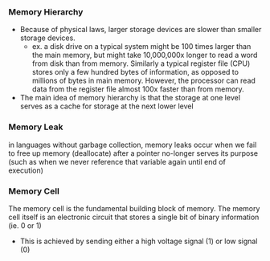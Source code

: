 
### Memory Hierarchy
- Because of physical laws, larger storage devices are slower than smaller storage devices.
	- ex. a disk drive on a typical system might be 100 times larger than the main memory, but might take 10,000,000x longer to read a word from disk than from memory. Similarly a typical register file (CPU) stores only a few hundred bytes of information, as opposed to millions of bytes in main memory. However, the processor can read data from the register file almost 100x faster than from memory.
- The main idea of memory hierarchy is that the storage at one level serves as a cache for storage at the next lower level

### Memory Leak
in languages without garbage collection, memory leaks occur when we fail to free up memory (deallocate) after a pointer no-longer serves its purpose (such as when we never reference that variable again until end of execution)

### Memory Cell
The memory cell is the fundamental building block of memory.
The memory cell itself is an electronic circuit that stores a single bit of binary information (ie. 0 or 1)
- This is achieved by sending either a high voltage signal (1) or low signal (0)